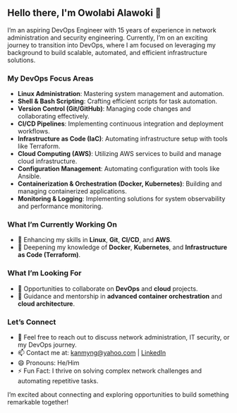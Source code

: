 <!--
**AlawokiTech/AlawokiTech** is a ✨ _special_ ✨ repository because its `README.md` (this file) appears on your GitHub profile.
-->

## Hello there, I'm Owolabi Alawoki 👋

I’m an aspiring DevOps Engineer with 15 years of experience in network administration and security engineering. Currently, I’m on an exciting journey to transition into DevOps, where I am focused on leveraging my background to build scalable, automated, and efficient infrastructure solutions.

### My DevOps Focus Areas
- **Linux Administration**: Mastering system management and automation.
- **Shell & Bash Scripting**: Crafting efficient scripts for task automation.
- **Version Control (Git/GitHub)**: Managing code changes and collaborating effectively.
- **CI/CD Pipelines**: Implementing continuous integration and deployment workflows.
- **Infrastructure as Code (IaC)**: Automating infrastructure setup with tools like Terraform.
- **Cloud Computing (AWS)**: Utilizing AWS services to build and manage cloud infrastructure.
- **Configuration Management**: Automating configuration with tools like Ansible.
- **Containerization & Orchestration (Docker, Kubernetes)**: Building and managing containerized applications.
- **Monitoring & Logging**: Implementing solutions for system observability and performance monitoring.

### What I’m Currently Working On
- 🔭 Enhancing my skills in **Linux**, **Git**, **CI/CD**, and **AWS**.
- 🌱 Deepening my knowledge of **Docker**, **Kubernetes**, and **Infrastructure as Code (Terraform)**.

### What I’m Looking For
- 👯 Opportunities to collaborate on **DevOps** and **cloud** projects.
- 🤔 Guidance and mentorship in **advanced container orchestration** and **cloud architecture**.

### Let’s Connect
- 💬 Feel free to reach out to discuss network administration, IT security, or my DevOps journey.
- 📫 Contact me at: [kanmyng@yahoo.com](mailto:kanmyng@yahoo.com) | [LinkedIn](https://www.linkedin.com/in/owolabi-alawoki)
- 😄 Pronouns: He/Him
- ⚡ Fun Fact: I thrive on solving complex network challenges and automating repetitive tasks.

I’m excited about connecting and exploring opportunities to build something remarkable together!
